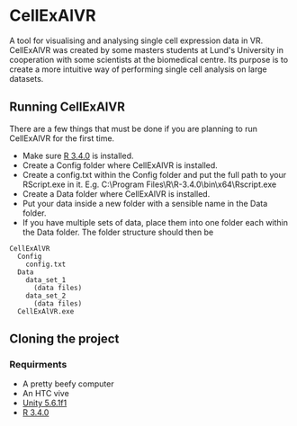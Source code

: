 # CellExAlVR
A tool for visualising and analysing single cell expression data in VR.
CellExAlVR was created by some masters students at Lund's University in cooperation with some scientists at the biomedical centre.
Its purpose is to create a more intuitive way of performing single cell analysis on large datasets.

## Running CellExAlVR
There are a few things that must be done if you are planning to run CellExAlVR for the first time.
* Make sure [R 3.4.0](https://cran.r-project.org/src/base/R-3/) is installed.
* Create a Config folder where CellExAlVR is installed.
* Create a config.txt within the Config folder and put the full path to your RScript.exe in it. E.g. C:\Program Files\R\R-3.4.0\bin\x64\Rscript.exe
* Create a Data folder where CellExAlVR is installed.
* Put your data inside a new folder with a sensible name in the Data folder.
* If you have multiple sets of data, place them into one folder each within the Data folder.
The folder structure should then be
```
CellExAlVR
  Config
    config.txt
  Data
    data_set_1
      (data files)
    data_set_2
      (data files)
  CellExAlVR.exe
```

## Cloning the project
### Requirments
* A pretty beefy computer
* An HTC vive
* [Unity 5.6.1f1](https://unity3d.com/get-unity/download/archive)
* [R 3.4.0](https://cran.r-project.org/src/base/R-3/)
